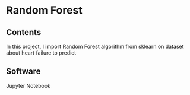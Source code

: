 # Random Forest
## Contents
In this project, I import Random Forest algorithm from sklearn on dataset about heart failure to predict 
## Software
Jupyter Notebook
